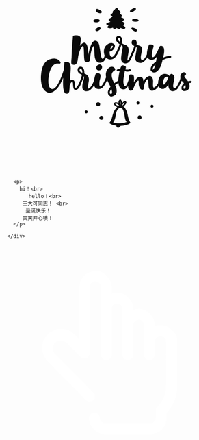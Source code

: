 <style>
	@import url(style.css);
	</style>
<!DOCTYPE html>
<html lang="en" >
<head>
  <meta charset="UTF-8">
  <title>王大可的圣诞树</title>
  <meta name="viewport" content="width=device-width; initial-scale=1.0; maximum-scale=1.0; minimum-scale=1.0; user-scalable=no; target-densityDpi=device-dpi" />
  <link rel="stylesheet" href="./src/style11.css">
</head>
<body>
<!-- partial:index.partial.html -->
<div class="card">
    <div class="card-page cart-page-front">
        <div class="card-page cart-page-outside"></div>
        <div class="card-page cart-page-inside">
          <span class="merry-christmas">
<svg version="1.1" id="Layer_2" xmlns="http://www.w3.org/2000/svg" xmlns:xlink="http://www.w3.org/1999/xlink" x="0px" y="0px"
	 width="540.054px" height="551.88px" viewBox="0 0 540.054 551.88" enable-background="new 0 0 540.054 551.88"
	 xml:space="preserve">
<path fill="#0A0A0A" d="M408.424,259.126c-6.145,0.44-11.873,2.104-17.349,4.458c1.873-7.48,7.205-30.873-6.877-29.254
	c-1.13,0.129-1.724,0.823-1.892,1.648c-0.16,0.177-0.31,0.373-0.429,0.615c-3.015,6.094-5.718,14.199-9.76,19.695
	c-1.472,2-2.722,4.848-5.667,6c-7.667,3-1-20.667,0.403-26.008c1.336-5.086-5.09-5.446-9.21-5.564
	c-1.478-0.042-2.408,0.997-2.672,2.134c-1.771,4.952-4.872,14.68-4.664,22.817c-1.675,2.943-5.191,12.621-10.857,13.621
	c-8.242,1.454-2.563-16.957-2-20.334c1.333-8,2.628-11.805-5.333-15c-2.264-0.908-5.406-1.915-7.769-2.502
	c0.089-0.499,0.184-0.998,0.258-1.5c0.452-3.046,0.324-8.625-2.972-10.302c-3.246-1.651-7.683-1.042-9.018,2.881
	c-2.086,6.129,1.369,9.709,6.025,11.925c-1.409,5.57-3.866,10.902-6.185,16.131c-2.527,5.698-5.047,11.584-8.066,17.048
	c-0.503,0.889-1.105,1.706-1.777,2.474c-0.19,0.137-0.375,0.295-0.542,0.504c-0.147,0.184-0.301,0.334-0.453,0.499
	c-0.32-1.622-0.045-3.463,0.099-5.091c0.205-2.319,0.537-4.664,0.959-6.956c1.638-8.898,5.757-23.821-7.247-27.625
	c-2.769-1.015-5.481-2.27-8.029-3.789c0.729-3.351,1.066-6.749,0.714-10.099c-0.746-7.1-9.771-11.932-14.462-5.102
	c-4.469,6.505,1.533,12.914,8.042,17.405c-1.567,5.595-4.063,11.042-6.443,16.208c-2.243,4.867-11.502,24.063-17.053,12.175
	c-1.347-2.884-1.583-6.25-1.22-9.587c6.726-0.07,13.875-8.967,13.043-15.18c-0.25-1.867-1.442-3.323-2.996-4.121
	c-4.746-3.586-10.56-2.08-15.424,1.055c-5.327,3.432-8.329,8.822-8.991,15.068c-0.485,4.564,0.015,9.123,1.842,13.173
	c-0.671,2.181-1.46,4.302-2.526,6.266c-2.609,4.809-5.47-0.677-6.093-3.317c-0.732-3.105-3.745-21.835-4.826-27.99
	c-0.839-4.777-2.416-9.121-6.94-11.494c-10.193-5.347-16.953,14.511-20.619,34.844c-0.15-1.523-0.739-13.674-0.972-15.188
	c-0.754-4.909-1.971-10.466-5.743-13.968c-4.074-3.782-9.072,0.642-11.787,3.652c-0.854,0.947-1.633,1.957-2.358,3.01
	c1.254-6.39,2.11-12.837,1.72-19.314c-0.468-7.769-12.292-8.248-17.77-6.557c-0.584,0.182-0.993,0.496-1.252,0.881
	c-0.352,0.365-0.592,0.87-0.618,1.536c-0.461,11.669-2.083,23.257-2.582,34.933c-0.246,5.756-0.359,11.518-0.576,17.275
	c-0.173,4.633-1.224,9.381-0.674,14.004c-0.065,0.294-0.071,0.599,0.018,0.902c0.062,0.21,0.139,0.41,0.224,0.605
	c0.016,0.078,0.027,0.156,0.044,0.234c0.207,0.955,0.807,1.531,1.521,1.787c15.66,5.629,13.604-13.445,16.139-23.459
	c1.607-6.35,3.581-13.52,7.333-19c2.295-3.353,4.394-5.369,5.333-1c0.722,3.357,1.002,10.45,1.042,13.863
	c0.079,6.824,0.312,13.729,1.365,20.477c0.133,0.851,7.386,6.916,12.593,0.66c1.244-1.494,1.333-10,3.088-19.338
	c0.628-3.344,1.549-6.59,2.556-9.836c0.305-0.986,3.55-9.936,5-7.762c1.556,2.336,1.679,18.956,2.082,23.988
	c0.771,9.63,5.483,19.66,17.274,16.613c5.786-1.496,9.039-6.484,11.333-12.666c5.667,6.666,14.002,5.833,19.671,2.529
	c0.402-0.234,0.683-0.529,0.88-0.852c2.013-1.537,3.779-3.596,5.123-5.467c4.225-5.885,7.139-12.777,9.854-19.457
	c0.973-2.395,1.935-4.897,2.751-7.459c0.509,0.287,1.002,0.558,1.482,0.814c0.128,0.186,0.275,0.365,0.468,0.531
	c2.325,1.996,1.456,5.473,0.881,7.986c-0.889,3.889-1.482,7.822-1.986,11.775c-0.613,4.807-1.573,9.453-1.231,14.329
	c0.734,10.451,12.601,13.38,19.37,6.712c2.306-1.92,3.896-4.813,5.129-7.449c4.693-10.033,10.295-20.252,13.13-31.088
	c0.216,0.063,0.431,0.124,0.646,0.184c0.032,0.029,0.066,0.051,0.088,0.09c1.744,3.153-0.742,13.437-1.256,16.153
	c-2.333,12.333-3,18.667,3.667,22.333c9.042,4.973,16.05,0.096,21.877-7.192c1.284-1.417,2.431-3.014,3.48-4.706
	c1.257,2.712,3.392,4.752,6.783,5.612c7.371,1.869,13.013-2.406,17.407-8.41c-1.083,4.436-2.145,8.874-2.98,13.362
	c-0.004,0.021-0.008,0.043-0.012,0.064c-6.87,4.783-14.099,11.954-13.435,20.629c0.138,1.807,1.163,3.113,2.544,3.811
	c6.372,6.195,14.074,1.231,18.952-5.764c4.638-6.649,6.664-14.654,8.515-22.522c6.12-3.015,12.377-5.245,19.508-5.757
	C412.306,263.852,411.632,258.896,408.424,259.126z M263.93,237.873c-0.803,1.768-3.477,4.858-5.943,5.6
	c0.358-1.313,0.771-2.576,1.212-3.75c0.547-1.458,1.317-2.783,2.211-4.049c0.785-1.5,1.993-1.813,3.625-0.939
	C264.817,235.837,264.449,236.883,263.93,237.873z M365.309,289.485c1.212-3.271,3.501-6.058,6.237-8.472
	c-0.521,2.279-1.136,4.535-1.949,6.755c-0.766,2.091-1.837,3.944-3.554,5.409c-0.506,0.432-0.859,0.606-1.102,0.609
	c-0.147-0.158-0.293-0.33-0.439-0.51C364.358,292.245,365.125,289.979,365.309,289.485z M279.171,220.98
	c-1.049-1.189-3.856-7.207,0.792-6.802c1.343,0.116,2.209,1.093,2.738,2.224c0.975,2.084,0.594,4.777,0.327,6.969
	c-0.046,0.374-0.103,0.747-0.16,1.12C281.549,223.412,280.298,222.256,279.171,220.98z M460.261,321.795
	c-2.297,0.051-4.698,0.373-7.054,0.967c-0.312-0.527-0.628-1.048-0.95-1.556c-2.765-4.362-7.715-7.108-8.257-11.988
	c1.271-0.249,2.456-0.715,3.303-1.604c1.382-1.451,1.335-3.506,0.256-5.125c-0.635-0.953-2.586-1.854-3.663-2.118
	c-4.707-1.161-8.634,4.292-9.429,8.232c-0.35,1.737-0.384,3.651-0.209,5.413c0.032,0.319,0.087,0.627,0.142,0.936
	c-1.194,4.824-2.818,9.509-5.416,13.795c-2.218,3.66-3.302,8.554-7.522,10.611c-3.069,1.498-5.07-0.545-5.334-3.6
	c-0.702-8.114,4.144-15.97,2.936-24.193c-0.539-3.666-3.685-6.91-7.546-7.244c-1.315-0.113-2.543,1.014-2.956,2.201
	c-0.372,1.07-0.735,2.167-1.083,3.283c-0.474-0.447-0.978-0.844-1.503-1.197c-4.403-4.775-12.259-5.602-17.941-2.453
	c-6.953,3.855-9.684,13.605-9.681,21.375c-1.202,1.977-2.692,4.322-4.335,6.551c-0.136,0.15-0.258,0.311-0.397,0.459
	c-1.443,1.554-3.092,2.843-4.926,3.898c-2.527,1.455-2.635-1.416-2.886-2.939c-1.141-6.952,1.666-13.807-1.528-20.525
	c-3.653-7.684-10.047-5.672-15.374-1.322c-2.936,2.396-5.522,5.318-7.486,8.565c-0.076-1.06-0.168-2.119-0.297-3.181
	c-0.617-5.066-4.673-8.176-9.651-7.184c-5.563,1.109-9.828,7.385-12.553,11.808c-0.41,0.665-0.798,1.343-1.175,2.024
	c0.194-5.033,0.603-10.133-0.059-15.098c-0.692-5.186-5.552-4.92-9.497-4.622c-1.083,0.081-1.706,0.7-1.946,1.472
	c-0.196,0.277-0.341,0.617-0.412,1.029c-0.679,3.979-1.224,7.951-1.658,11.936c-1.622,4.756-3.42,9.466-6.394,13.561
	c-0.307,0.422-0.634,0.824-0.974,1.207c-0.11,0.041-0.219,0.076-0.33,0.137c-2.94,1.57-4.662-6.824-4.906-8.22
	c-0.814-4.654,0.061-9.686,0.714-14.305c0.635-4.497,1.364-8.981,2.235-13.439c0.105-0.539,0.236-1.069,0.378-1.597
	c0.42,0.073,0.841,0.147,1.263,0.224c4.383,0.79,8.648,1.079,12.728-0.936c2.89-1.428,0.305-5.71-2.571-4.29
	c-3.016,1.49-6.515,0.974-9.912,0.287c0.517-1.566,0.985-3.147,1.208-4.81c0.075-0.56-0.023-1.02-0.229-1.392
	c-0.045-0.641-0.309-1.25-0.856-1.609c-2.438-1.6-4.834-2.195-7.724-2.332c-0.719-0.035-1.343,0.364-1.767,0.928
	c-0.203,0.178-0.392,0.387-0.549,0.657c-1.304,2.247-2.335,4.739-3.181,7.353c-2.33,0.153-4.645,0.521-6.942,1.184
	c-3.094,0.891-1.722,5.699,1.382,4.807c1.388-0.4,2.765-0.664,4.137-0.828c-1.098,4.696-1.791,9.529-2.483,13.885
	c-0.53,3.335-0.896,6.857-0.917,10.385c-3.426,1.811-6.832,3.984-10.031,6.457c-5.628-11.931-11.693-25.008,0.925-32
	c0.531-0.295,0.873-0.688,1.06-1.119c0.396-0.575,0.564-1.317,0.286-2.164c-1.721-5.236-7.724-6.742-12.485-5.035
	c-0.323,0.041-0.658,0.155-0.996,0.362c-0.113,0.068-0.215,0.145-0.326,0.214c-0.993,0.516-1.907,1.172-2.664,1.996
	c-5.104,4.49-7.203,10.863-6.915,17.957c0.065,1.615,0.319,3.197,0.69,4.758c-1.473,4.01-3.142,7.934-5.138,11.746
	c-1.854,3.541-4.122,8.018-7.381,10.782c-0.321,0.022-0.661,0.119-1.012,0.31c-4.804,2.611-3.137-11.627-2.837-13.236
	c0.785-4.214,2.301-8.338,2.565-12.637c0.4-6.508-6.321-8.827-11.453-6.123c-0.801,0.422-1.196,1.086-1.302,1.785
	c-0.022,0.056-0.051,0.103-0.07,0.16c-1.207,3.733-2.928,9.746-3.682,15.844c-0.948,2.313-1.948,4.604-3.07,6.848
	c-1.732,3.465-5,9.518-8.887,12.113c-0.366,0.063-0.741,0.222-1.109,0.53c-0.122,0.103-0.244,0.183-0.366,0.277
	c-0.289,0.118-0.58,0.217-0.873,0.288c-2.352,0.576,0.619-16.209,0.891-17.508c1.781-8.487-0.302-15.61-8.368-19.57
	c-0.847-0.416-1.717-0.775-2.599-1.105c0.453-4.509-0.037-8.852-2.241-12.449c-0.046-0.131-0.092-0.262-0.165-0.396
	c-2.191-4.104-7.075-5.24-11.055-2.865c-4.282,2.555-4.094,8.762-1.85,12.619c1.901,3.268,5.42,4.953,8.943,6.233
	c0.072,0.311,0.193,0.611,0.364,0.884c-0.454,1.828-0.976,3.596-1.413,5.209c-1.577,5.817-3.935,12.012-6.664,17.387
	c-1.665,3.279-3.677,6.613-6.358,9.158c-2.974,2.82-2.679-5.398-2.763-6.967c-0.274-5.111-0.797-13.539-7.785-12.937
	c-1.818,0.157-3.362,0.883-4.673,1.985c0.35-6.104,0.682-12.207,0.969-18.314c0.323-6.888,1.456-14.306-0.244-21.08
	c-1.645-6.557-7.007-7.266-12.705-7.285c-1.728-0.006-2.521,1.422-2.401,2.754c-0.068,0.234-0.118,0.482-0.118,0.758
	c-0.008,2.517-0.665,8.605-1.382,16.3c-4.275,13.324-8.808,26.704-16.4,38.53c-0.856,1.332-1.885,2.816-3.058,4.215
	c-0.221,0.132-0.436,0.291-0.631,0.51c-0.683,0.764-1.378,1.516-2.089,2.25c-2.423,2.022-5.27,3.242-8.447,2.338
	c-6.46-1.84-7.639-11.588-7.853-17.121c-0.59-15.274,5.032-50.82,27.228-45.957c1.721,0.378,2.999-0.893,3.273-2.221
	c0.129-0.471,0.099-1.01-0.179-1.593c-5.391-11.304-21.279-10.751-30.837-5.546c-12.958,7.057-16.732,23.674-17.865,37.146
	c-1.081,12.859-0.091,31.237,10.372,40.525c10.066,8.935,20.269,3.538,28.248-4.523c0.371-0.33,0.736-0.667,1.084-1.015
	c5.312-5.294,8.684-12.483,11.898-19.151c1.37-2.843,2.604-5.744,3.759-8.681c-1.094,21.095-0.058,42.746,10.608,39.853
	c0.612,0.042,1.254-0.122,1.836-0.602c1.856-1.529,2.811-3.461,3.047-5.876c0.423-4.313,0.841-8.667,1.106-12.994
	c0.029-0.474,0.055-0.948,0.084-1.422c0.744-2.872,2.04-5.552,4.186-7.634c4.016-3.896,3.906,5.043,4.03,7.344
	c0.278,5.185,1.018,14.533,8.667,11.76c7.027-2.548,10.771-14.33,13.25-20.424c1.593-3.917,3.619-8.845,4.956-13.94
	c1.566,3.384-1.042,11.239-1.647,13.267c-1.476,4.941-2.356,10.434-1.964,15.589c0.706,9.278,11.976,11.216,18.402,6.605
	c3.332-1.757,6.134-5.604,8.04-8.131c1.101-1.46,2.081-3.003,2.998-4.586c1.211,5.622,4.609,9.733,12.011,9.672
	c7.101-0.059,11.214-5.362,14.678-10.935c2.319-3.731,4.263-7.62,5.963-11.614c2.494,5.507,5.872,10.794,8.059,16.11
	c0.122,0.296,0.243,0.592,0.365,0.887c-2.071,2.531-3.853,5.227-5.233,8.051c-2.235,4.572-1.938,10.06,1.919,13.577
	c0.492,0.448,1.026,0.776,1.581,1.019c2.955,3.153,8.446,0.907,11.498-0.992c5.925-3.688,6.264-9.9,5.278-16.197
	c-0.465-2.975-1.808-6.379-3.436-9.988c2.62-2.053,5.406-3.893,8.191-5.485c0.415,3.625,1.309,7.151,2.914,10.368
	c3.135,6.28,11.169,8.172,16.498,3.572c1.966-1.697,3.571-3.658,4.938-5.781c-0.023,4.055,0.58,8.397,3.894,10.92
	c0.357,0.271,0.728,0.422,1.094,0.49c0.148,0.041,0.301,0.076,0.47,0.094c1.517,0.146,6.129-0.796,6.649-2.145
	c2.517-6.523,4.879-13.422,8.739-19.307c0.129-0.097,0.255-0.202,0.375-0.332c0.863-0.926,1.713-1.857,2.613-2.748
	c2.502-2.475,2.983,0.896,2.951,2.806c-0.054,3.146-0.345,6.255,0.466,9.348c1.156,4.401,3.6,10.899,9.298,9.868
	c0.047-0.008,0.087-0.026,0.133-0.037c2.893-0.604,2.249-2.187,2.593-5.282c1.062-7.313,2.738-14.266,7.951-19.983
	c2.406-2.638,3.516,1.379,3.458,3.277c-0.095,3.143,0.239,6.271,0.462,9.402c0.249,3.491,0.274,7.195,1.878,10.407
	c3.042,6.089,9.097,5.726,14.351,2.589c2.73-1.63,5.002-3.938,7.014-6.527c0.79-0.836,1.535-1.721,2.248-2.633
	c2.311,5.133,7.343,8.613,13.488,6.277c5.206-1.979,8.373-6.264,10.663-11.111c0.003,0.992,0.035,1.977,0.109,2.949
	c0.443,5.781,2.322,12.656,8.681,14.157c6.782,1.601,13.651-3.394,16.59-9.077c3.014-5.826,5.978-11.104,8.182-16.93
	c1.69,2.215,3.788,4.211,5.697,6.215c-1.943,1.607-3.578,3.559-4.705,5.9c-2.504,5.201-2.437,13.383,5.157,13.818
	c1.853,0.106,5.827-0.85,7.13-1.448c4.467-2.05,7.093-7.038,6.412-12.717c-0.242-2.015-0.845-3.987-1.645-5.888
	c1.505-0.325,2.975-0.504,4.309-0.533C463.024,326.706,463.48,321.725,460.261,321.795z M188.352,301.441
	c-0.942-0.343-1.874-0.711-2.781-1.141c-1.822-0.864-3.352-2.31-3.907-4.281c-0.647-2.295,1.561-5.789,3.488-4.93
	c0.107,0.214,0.24,0.426,0.432,0.63C188.093,294.385,188.643,297.85,188.352,301.441z M262.668,352.641
	c-0.679,2.059-2.257,2.356-4.736,0.896c-1.603-2.24-0.157-5.558,0.847-7.611c0.641-1.311,1.408-2.587,2.267-3.83
	c0.501,1.384,0.972,2.779,1.354,4.215C262.957,348.4,263.166,350.529,262.668,352.641z M399.04,324.032
	c-1.301,2.104-5.967,10.753-8.043,5.184c-1.247-3.347,0.451-8.728,1.844-11.843c1.66-3.712,5.99-6.674,9.446-5.381
	c1.393,0.712,1.355,1.988,1.422,2.088C402.629,317.688,400.541,321.604,399.04,324.032z M447.175,338.299
	c-0.397,3.41-5.654,5.101-5.223,0.588c0.29-3.033,1.956-5.486,4.283-7.371C447.3,333.583,447.464,335.817,447.175,338.299z
	 M223.894,292.253c-1.772-3.511-0.005-8.671,3.667-10.292c0.365-0.162,0.747-0.25,1.123-0.273c1.069-0.67,2.285-1.07,3.589-1.021
	c3.533,0.135,5.696,3.474,5.627,6.785c-0.071,3.384-1.722,6.66-5.083,7.813C229.756,296.314,225.461,295.355,223.894,292.253z
	 M308.336,425.396c-5.223-8.412-5.395-17.662-8.412-26.787c-1.359-4.113-4.332-9.742-8.426-12.928
	c1.357-0.906,2.586-2.051,3.658-3.121c1.939-1.938,5.084-5.66,2.957-8.486c-2.625-3.483-6.977-0.607-10.061,3.186
	c-0.195-3.039-1.205-6.039-2.945-8.348c-0.449-0.596-1.426-0.861-2.096-0.494c-3.602,1.968-4.486,5.473-3.988,9.096
	c-0.645-0.423-1.311-0.816-2.016-1.146c-2.406-1.127-6.156-1.715-8.18,0.41c-2.232,2.342-0.52,5.75,1.561,7.461
	c1.535,1.264,3.385,2.334,5.318,3.154c-3.342,3.002-6.027,7.102-7.779,10.5c-4.67,9.063-4.26,19.441-10.785,27.766
	c-0.432,0.549-0.467,1.106-0.27,1.564c-0.113,0.512,0.018,1.057,0.543,1.438c4.328,3.127,10.275,4.57,16.166,5.256
	c-0.072,2.406,1.021,4.623,3.855,5.092c2.941,0.488,5.65-1.881,6.91-4.469c4.621,0.059,8.988-0.834,13.396-2.129
	c2.826-0.832,6.23-1.631,8.572-3.602C307.777,428.998,309.396,427.104,308.336,425.396z M290.861,379.414
	c0.773-0.965,1.715-1.814,2.701-2.555c0.422-0.316,1.707-0.59,1.645-0.781c0.445,1.385-2.645,3.986-3.471,4.744
	c-0.98,0.9-2.387,2.168-3.813,2.837C288.561,382.207,290,380.488,290.861,379.414z M283.254,372.627
	c1.404,2.905,1.195,5.984,0.563,9.111C282.434,378.662,281.416,374.834,283.254,372.627z M271.51,379.096
	c1.439-0.957,4.23,0.541,5.492,1.246c1.6,0.896,2.699,2.324,3.809,3.738c-0.592,0.24-1.17,0.533-1.736,0.855
	C275.746,383.293,269.852,380.198,271.51,379.096z M282.422,428.195c-3.604,0.094-7.209-0.127-10.764-0.699
	c-2.049-0.33-4.004-1.096-5.963-1.793c1.998-2.264,3.27-5.561,4.246-8.104c3.371-8.783,1.41-19.32,9.004-26.148
	c11.117-9.994,14.707,11.941,15.469,18.465c0.658,5.637,1.75,10.769,4.873,14.936C293.908,426.943,288.521,428.035,282.422,428.195z
	 M321.808,144.121c-1.422,1.533-2.969,2.535-4.684,3.527c-1.709,0.988-8.504,4.634-9.122,0.725c-0.183-0.386-0.243-0.873-0.082-1.41
	c0.069-0.227,0.156-0.443,0.25-0.655c0.625-1.88,2.575-3.097,4.015-3.896l0,0c0.53-0.303,1.055-0.574,1.543-0.817
	c2.129-1.065,4.643-2.479,6.982-2.228C322.936,139.607,323.423,142.385,321.808,144.121z M328.172,172.662
	c-3.793,1.312-12.827,2.691-14.633-2.268c-0.752-2.069,0.467-3.036,2.34-3.361c4.24-1.541,9.16-0.662,12.784,2.05
	C330.049,170.12,329.875,172.072,328.172,172.662z M324.916,197.143c-1.335,2.791-5.577,0.688-7.417-0.281
	c-2.016-1.059-5.563-2.74-6.187-5.203c-0.203-0.801,0.03-1.658,0.644-2.126c0.238-0.397,0.643-0.692,1.215-0.726
	C316.851,188.586,327.475,191.793,324.916,197.143z M233.856,152.488c-0.237,0.131-0.514,0.209-0.835,0.191
	c-3.007-0.154-6.901-1.332-8.833-3.824c-1.316-1.701-2.986-4.377-1.227-6.336c2.125-2.367,7.309,0.695,9.703,2.277
	c0.1,0.059,0.205,0.119,0.303,0.178c1.395,0.83,4.222,2.334,4.225,4.27c0.008,0.033,0.025,0.065,0.031,0.1
	C237.565,151.362,235.669,152.52,233.856,152.488z M230.982,173.435c-1.393,1.3-3.721,1.729-5.535,1.979
	c-2.929,0.404-9.467,0.411-9.453-3.871c0.008-2.277,2.846-3.678,4.752-3.949c1.42-0.203,2.926-0.299,4.389-0.137
	c2.098-0.279,4.139,0.038,5.646,1.414C232.195,170.161,232.443,172.07,230.982,173.435z M234.063,191.785
	c-0.673,1.549-2.277,2.795-3.684,3.646c-2.131,1.293-7.573,3.701-8.916,0.16c-0.793-2.094,1.219-4.018,2.82-5.041
	c2.022-1.943,5.043-3.156,7.463-2.689C233.645,188.229,234.885,189.895,234.063,191.785z M296.14,189.635
	c-1.104,4.083-7.115,2.278-11.797-0.326c-0.054,0.566-0.196,1.088-0.486,1.482c-1.417,1.93-3.429,1.348-5.439,0.785
	c-1.392-0.389-2.955-1.035-4.287-1.937c-1.921,1.688-4.589,3.128-6.68,2.35c-1.295-0.481-2.037-1.654-2.309-3.003
	c-4.101,1.89-9.116,1.963-13.158,0.122c-0.898-0.409-1.146-1.304-0.686-2.151c0.67-1.236,1.87-2.507,3.237-3.609
	c-2.208-0.544-4.239-1.514-5.653-2.916c-0.543-0.538-0.559-1.465-0.008-2.006c1.861-1.824,4.303-2.32,6.713-3.072
	c1.243-0.389,2.343-1.06,3.408-1.803c-2.771-0.641-5.069-2.195-4.321-4.97c0.688-2.548,3.37-3.468,5.471-4.599
	c1.62-0.871,2.862-2.019,4.045-3.221c0.102-0.169,0.203-0.338,0.301-0.508c-1.67-0.475-3.289-1.338-4.72-2.131
	c-0.718-0.397-0.846-1.671-0.151-2.158c1.973-1.383,3.707-2.889,5.275-4.504c-0.562-0.574-0.789-1.381-0.392-2.521
	c0.668-1.92,2.366-3.146,3.849-4.43c1.78-1.54,2.971-3.471,4.544-5.175c0.269-0.292,0.606-0.386,0.933-0.347
	c0.707-0.57,2.092-0.457,2.498,0.701c1.061,3.03,3.752,5.49,5.982,7.695c1.026,1.015,2.254,2.354,1.722,3.914
	c-0.293,0.858-0.995,1.34-1.885,1.592c0.318,0.398,0.655,0.783,1.036,1.133c0.85,0.781,1.873,1.389,2.766,2.122
	c1.496,1.228,3.127,3.204,1.646,5.081c-0.693,0.879-1.709,1.33-2.878,1.475c1.904,0.926,4.104,1.422,6.026,2.4
	c2.042,1.043,3.669,3.069,1.584,5.077c-1.285,1.236-3.229,1.612-5.104,1.686c0.6,0.649,1.212,1.286,1.895,1.851
	c1.149,0.949,2.333,1.509,3.654,2.152c2.046,1,1.814,2.939,0.509,4.447c-0.993,1.146-2.275,1.703-3.674,1.875
	c0.343,0.256,0.683,0.511,1.011,0.768C292.313,184.283,296.874,186.922,296.14,189.635z M233.117,380.289c0,2.761-2.238,5-5,5
	s-5-2.239-5-5c0-2.762,2.238-5,5-5S233.117,377.527,233.117,380.289z M241.117,414.289c0,2.761-2.238,5-5,5s-5-2.239-5-5
	c0-2.762,2.238-5,5-5S241.117,411.527,241.117,414.289z M337.117,413.289c0,2.761-2.238,5-5,5s-5-2.239-5-5c0-2.762,2.238-5,5-5
	S337.117,410.527,337.117,413.289z M201.867,399.289c0,2.07-1.679,3.75-3.75,3.75s-3.75-1.68-3.75-3.75
	c0-2.071,1.679-3.75,3.75-3.75S201.867,397.218,201.867,399.289z M331.617,377.289c0,2.07-1.679,3.75-3.75,3.75
	s-3.75-1.68-3.75-3.75c0-2.071,1.679-3.75,3.75-3.75S331.617,375.218,331.617,377.289z M366.867,385.289
	c0,2.07-1.679,3.75-3.75,3.75s-3.75-1.68-3.75-3.75c0-2.071,1.679-3.75,3.75-3.75S366.867,383.218,366.867,385.289z"/>
</svg>
          </span>
        </div>
    </div>
    <div class="card-page cart-page-bottom">
     
	  <p>  
	    hi！<br>
           hello！<br>
         王大可同志！ <br>
		  圣诞快乐！
         天天开心噢！
      </p>

    </div>
  </div>

  <span class="click-icon">
    <svg viewBox="0 0 40 40" xmlns="http://www.w3.org/2000/svg"><path fill="#fff" d="M31.6 17.7V26c0 1.9-.7 3.7-2 5.1v.9c0 1.6-1.3 3-3 3h-8.4c-1.6 0-3-1.3-3-3 0-.6.5-1 1-1s1 .4 1 1c0 .5.4 1 1 1h8.4c.5 0 1-.4 1-1v-1.2-.3-.1c0-.1.1-.2.2-.3 1.1-1.1 1.7-2.5 1.7-4v-8.3c0-.3-.1-.5-.3-.7-.1-.1-.5-.4-1-.3-.4.1-.8.6-.8 1.1v2.4c0 .6-.5 1-1 1s-1-.4-1-1v-5.5c0-.3-.1-.5-.3-.7s-.4-.3-.7-.3c-.5 0-1 .5-1 1v5.5c0 .6-.5 1-1 1s-1-.4-1-1v-8.5c0-.3-.1-.5-.3-.7s-.4-.3-.7-.3c-.5 0-1 .5-1 1v8.5c0 .6-.5 1-1 1s-1-.4-1-1V7.7c0-.3-.1-.5-.3-.7-.1-.1-.5-.4-1-.3-.4.1-.8.6-.8 1.1V20c0 .4-.2.8-.6.9-.4.2-.8.1-1.1-.2L11 18.1c-.6-.6-1.6-.6-2.2.1-.5.6-.4 1.5.2 2.1l7 7c.4.4.4 1 0 1.4-.2.2-.5.3-.7.3-.3 0-.5-.1-.7-.3l-7-7.1c-1.3-1.3-1.5-3.5-.3-4.8C8 16 9 15.5 10 15.5c.9 0 1.8.4 2.5 1l.9.9V7.9c0-1.4.9-2.7 2.3-3 1-.3 2.1 0 2.8.8.6.6.9 1.3.9 2.1V9c.3-.1.7-.2 1-.2.8 0 1.5.3 2.1.9s.9 1.3.9 2.1v.2c.3-.1.7-.2 1-.2.8 0 1.5.3 2.1.9s.9 1.3.9 2.1v.2c.1 0 .2-.1.3-.1 1-.3 2.1 0 2.8.8.8.5 1.1 1.3 1.1 2z"/></svg>
  </span>
<!-- partial -->
  <script src='https://cdnjs.cloudflare.com/ajax/libs/jquery/3.1.0/jquery.min.js'></script>
  <script  src="./src/script11.js"></script>

</body>
</html>
